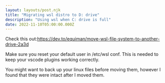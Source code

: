 ```yaml
---
layout: layouts/post.njk
title: "Migrating wsl distro to D: drive"
description: "Using wsl when C: drive is full"
date: 2022-11-10T05:00:00.000Z
---
```

Check this out:https://dev.to/equiman/move-wsl-file-system-to-another-drive-2a3d

Make sure you reset your default user in /etc/wsl conf. This is needed to keep your vscode plugins working correctly.

You might want to back up your linux files before moving them, however I found that they were intact after I moved them.